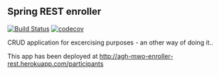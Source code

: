 ## Spring REST enroller

[![Build Status](https://travis-ci.org/forestfart/agh-mwo-enroller-rest.svg?branch=master)](https://travis-ci.org/forestfart/agh-mwo-enroller-rest)
[![codecov](https://codecov.io/gh/forestfart/agh-mwo-enroller-rest/branch/master/graph/badge.svg)](https://codecov.io/gh/forestfart/agh-mwo-enroller-rest)

CRUD application for excercising purposes - an other way of doing it..

This app has been deployed at http://agh-mwo-enroller-rest.herokuapp.com/participants